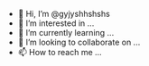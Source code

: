 - 👋 Hi, I’m @gyjyshhshshs
- 👀 I’m interested in ...
- 🌱 I’m currently learning ...
- 💞️ I’m looking to collaborate on ...
- 📫 How to reach me ...

<!---
gyjyshhshshs/gyjyshhshshs is a ✨ special ✨ repository because its `README.md` (this file) appears on your GitHub profile.
You can click the Preview link to take a look at your changes.
--->
